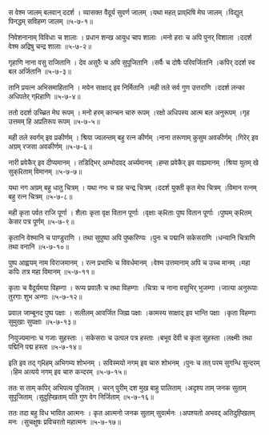 स वेश्म जालम् बलवान् ददर्श ।
व्यासक्त वैदूर्य सुवर्ण जालम् ।यथा महत् प्राव्Rषि मेघ जालम् ।विद्युत् पिनद्धम् सविहम्ग जालम् ॥५-७-१॥

निवेशनानाम् विविधाः च शालाः ।
प्रधान शन्ख आयुध चाप शालाः ।मनो हराः च अपि पुनर् विशाला ।ददर्श वेश्म अद्रिषु चन्द्र शालाः ॥५-७-२॥

गृहाणि नाना वसु राजितानि ।
देव असुरैः च अपि सुपूजितानि ।सर्वैः च दोषैः परिवर्जितानि ।कपिर् ददर्श स्व बल अर्जितानि ॥५-७-३॥

तानि प्रयत्न अभिसमाहितानि ।
मयेन साक्षाद् इव निर्मितानि ।मही तले सर्व गुण उत्तराणि ।ददर्श लन्का अधिपतेर् ग्Rहाणि ॥५-७-४॥

ततो ददर्श उच्च्रित मेघ रूपम् ।
मनो हरम् कान्चन चारु रूपम् ।रक्षो अधिपस्य आत्म बल अनुरूपम् ।गृह उत्तमम् हि अप्रतिरूप रूपम् ॥५-७-५॥

मही तले स्वर्गम् इव प्रकीर्णम् ।
श्रिया ज्वलन्तम् बहु रत्न कीर्णम् ।नाना तरूणाम् कुसुम अवकीर्णम् ।गिरेर् इव अग्रम् रजसा अवकीर्णम् ॥५-७-६॥

नारी प्रवेकैर् इव दीप्यमानम् ।
तडिद्भिर् अम्भोदवद् अर्च्यमानम् ।हम्स प्रवेकैर् इव वाह्यमानम् ।श्रिया युतम् खे सुक्Rताम् विमानम् ॥५-७-७॥

यथा नग अग्रम् बहु धातु चित्रम् ।
यथा नभः च ग्रह चन्द्र चित्रम् ।ददर्श युक्ती कृत मेघ चित्रम् ।विमान रत्नम् बहु रत्न चित्रम् ॥५-७-८॥

मही कृता पर्वत राजि पूर्णा ।
शैलाः कृता वृक्ष वितान पूर्णाः ।वृक्षाः क्Rताः पुष्प वितान पूर्णाः ।पुष्पम् क्Rतम् केसर पत्र पूर्णम् ॥५-७-९॥

कृतानि वेश्मानि च पाण्डुराणि ।
तथा सुपुष्पा अपि पुष्करिण्यः ।पुनः च पद्मानि सकेसराणि ।धन्यानि चित्राणि तथा वनानि ॥५-७-१०॥

पुष्प आह्वयम् नाम विराजमानम् ।
रत्न प्रभाभिः च विवर्धमानम् ।वेश्म उत्तमानाम् अपि च उच्च मानम् ।महा कपिः तत्र महा विमानम् ॥५-७-११॥

कृताः च वैदूर्यमया विहम्गा ।
रूप्य प्रवालैः च तथा विहम्गाः ।चित्राः च नाना वसुभिर् भुजम्गा ।जात्या अनुरूपाः तुरगाः शुभ अन्गाः ॥५-७-१२॥

प्रवाल जाम्बूनद पुष्प पक्षाः ।
सलीलम् आवर्जित जिह्म पक्षाः ।कामस्य साक्षाद् इव भान्ति पक्षाः ।कृता विहम्गाः सुमुखाः सुपक्षाः ॥५-७-१३॥

नियुज्यमानाः च गजाः सुहस्ताः ।
सकेसराः च उत्पल पत्र हस्ताः ।बभूव देवी च कृता सुहस्ता ।लक्ष्मीः तथा पद्मिनि पद्म हस्ता ॥५-७-१४॥

इति इव तद् ग्Rहम् अभिगम्य शोभनम् ।
सविस्मयो नगम् इव चारु शोभनम् ।पुनः च तत् परम सुगन्धि सुन्दरम् ।हिम अत्यये नगम् इव चारु कन्दरम् ॥५-७-१५॥

ततः स ताम् कपिर् अभिपत्य पूजिताम् ।
चरन् पुरीम् दश मुख बाहु पालिताम् ।अदृश्य ताम् जनक सुताम् सुपूजिताम् ।सुदुह्खिताम् पति गुण वेग निर्जिताम् ॥५-७-१६॥

ततः तदा बहु विध भावित आत्मनः ।
कृत आत्मनो जनक सुताम् सुवर्त्मनः ।अपश्यतो अभवद् अतिदुह्खितम् मनः ।सुचक्षुषः प्रविचरतो महात्मनः ॥५-७-१७॥

